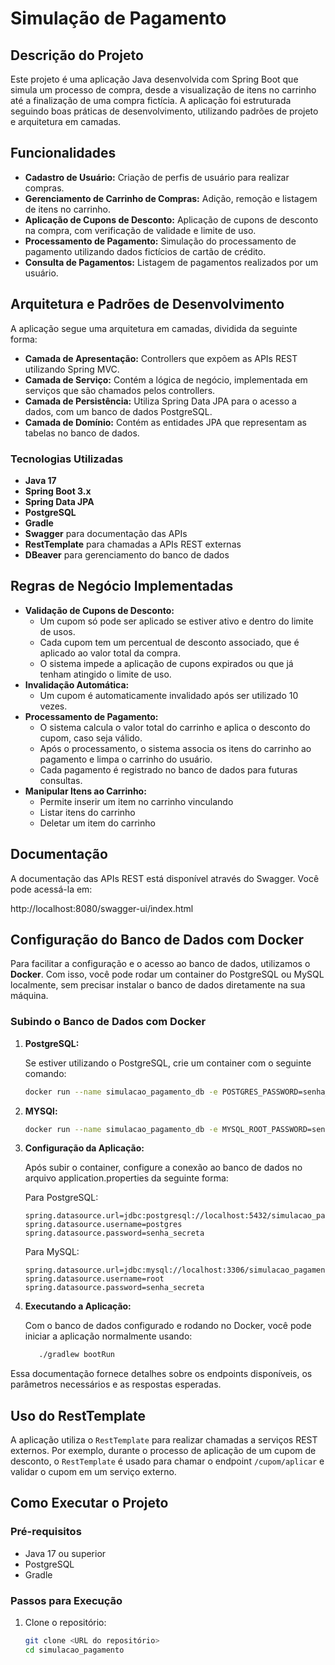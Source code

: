 # Simulação de Pagamento

## Descrição do Projeto

Este projeto é uma aplicação Java desenvolvida com Spring Boot que simula um processo de compra, desde a visualização de itens no carrinho até a finalização de uma compra fictícia. A aplicação foi estruturada seguindo boas práticas de desenvolvimento, utilizando padrões de projeto e arquitetura em camadas.

## Funcionalidades

- **Cadastro de Usuário:** Criação de perfis de usuário para realizar compras.
- **Gerenciamento de Carrinho de Compras:** Adição, remoção e listagem de itens no carrinho.
- **Aplicação de Cupons de Desconto:** Aplicação de cupons de desconto na compra, com verificação de validade e limite de uso.
- **Processamento de Pagamento:** Simulação do processamento de pagamento utilizando dados fictícios de cartão de crédito.
- **Consulta de Pagamentos:** Listagem de pagamentos realizados por um usuário.

## Arquitetura e Padrões de Desenvolvimento

A aplicação segue uma arquitetura em camadas, dividida da seguinte forma:

- **Camada de Apresentação:** Controllers que expõem as APIs REST utilizando Spring MVC.
- **Camada de Serviço:** Contém a lógica de negócio, implementada em serviços que são chamados pelos controllers.
- **Camada de Persistência:** Utiliza Spring Data JPA para o acesso a dados, com um banco de dados PostgreSQL.
- **Camada de Domínio:** Contém as entidades JPA que representam as tabelas no banco de dados.

### Tecnologias Utilizadas

- **Java 17**
- **Spring Boot 3.x**
- **Spring Data JPA**
- **PostgreSQL**
- **Gradle**
- **Swagger** para documentação das APIs
- **RestTemplate** para chamadas a APIs REST externas
- **DBeaver** para gerenciamento do banco de dados

## Regras de Negócio Implementadas

- **Validação de Cupons de Desconto:**
    - Um cupom só pode ser aplicado se estiver ativo e dentro do limite de usos.
    - Cada cupom tem um percentual de desconto associado, que é aplicado ao valor total da compra.
    - O sistema impede a aplicação de cupons expirados ou que já tenham atingido o limite de uso.
- **Invalidação Automática:**
    - Um cupom é automaticamente invalidado após ser utilizado 10 vezes.
- **Processamento de Pagamento:**
    - O sistema calcula o valor total do carrinho e aplica o desconto do cupom, caso seja válido.
    - Após o processamento, o sistema associa os itens do carrinho ao pagamento e limpa o carrinho do usuário.
    - Cada pagamento é registrado no banco de dados para futuras consultas.
- **Manipular Itens ao Carrinho:**
    - Permite inserir um item no carrinho vinculando 
    - Listar itens do carrinho
    - Deletar um item do carrinho
## Documentação

A documentação das APIs REST está disponível através do Swagger. Você pode acessá-la em:

http://localhost:8080/swagger-ui/index.html


## Configuração do Banco de Dados com Docker

Para facilitar a configuração e o acesso ao banco de dados, utilizamos o **Docker**. Com isso, você pode rodar um container do PostgreSQL ou MySQL localmente, sem precisar instalar o banco de dados diretamente na sua máquina.

### Subindo o Banco de Dados com Docker

1. **PostgreSQL:**

   Se estiver utilizando o PostgreSQL, crie um container com o seguinte comando:

   ```bash
   docker run --name simulacao_pagamento_db -e POSTGRES_PASSWORD=senha_secreta -e POSTGRES_DB=simulacao_pagamento -p 5432:5432 -d postgres
2. **MYSQl:**
   ```bash
   docker run --name simulacao_pagamento_db -e MYSQL_ROOT_PASSWORD=senha_secreta -e MYSQL_DATABASE=simulacao_pagamento -p 3306:3306 -d mysql
3. **Configuração da Aplicação:**

   Após subir o container, configure a conexão ao banco de dados no arquivo application.properties da seguinte forma:

   Para PostgreSQL:
    
       spring.datasource.url=jdbc:postgresql://localhost:5432/simulacao_pagamento
       spring.datasource.username=postgres
       spring.datasource.password=senha_secreta

   Para MySQL:

       spring.datasource.url=jdbc:mysql://localhost:3306/simulacao_pagamento
       spring.datasource.username=root
       spring.datasource.password=senha_secreta


4. **Executando a Aplicação:**

    Com o banco de dados configurado e rodando no Docker, você pode iniciar a aplicação normalmente usando:
   ```bash
      ./gradlew bootRun

Essa documentação fornece detalhes sobre os endpoints disponíveis, os parâmetros necessários e as respostas esperadas.

## Uso do RestTemplate

A aplicação utiliza o `RestTemplate` para realizar chamadas a serviços REST externos. Por exemplo, durante o processo de aplicação de um cupom de desconto, o `RestTemplate` é usado para chamar o endpoint `/cupom/aplicar` e validar o cupom em um serviço externo.

## Como Executar o Projeto

### Pré-requisitos

- Java 17 ou superior
- PostgreSQL
- Gradle

### Passos para Execução

1. Clone o repositório:
   ```bash
   git clone <URL do repositório>
   cd simulacao_pagamento
